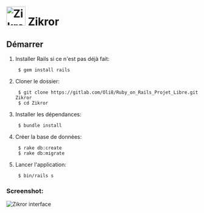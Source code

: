 <h1> <img src="https://gitlab.com/Oli8/Ruby_on_Rails_Projet_Libre/raw/master/app/assets/images/logo-zkr.png" alt="Zikror logo" width="50"/> Zikror </h1>

## Démarrer

1. Installer Rails si ce n'est pas déjà fait:

        $ gem install rails

1. Cloner le dossier:

        $ git clone https://gitlab.com/Oli8/Ruby_on_Rails_Projet_Libre.git Zikror
        $ cd Zikror
        
3. Installer les dépendances:

        $ bundle install

4. Créer la base de données:

        $ rake db:create
        $ rake db:migrate

5. Lancer l'application:

        $ bin/rails s


### Screenshot:  

<img src="https://trello-attachments.s3.amazonaws.com/58ac5b25d3539b443f5055d3/58cf0e674766471cc372a704/17cf6dd86f7096d7c077941c5f7c025b/new-design-with-theme2.jpg" alt="Zikror interface" title="Zikror interface"/>